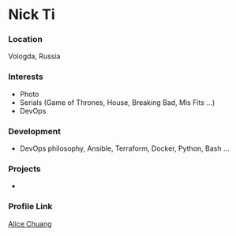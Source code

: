 # Nick Ti

### Location

Vologda, Russia

### Interests

- Photo
- Serials (Game of Thrones, House, Breaking Bad, Mis Fits ...)
- DevOps

### Development

- DevOps philosophy, Ansible, Terraform, Docker, Python, Bash ...

### Projects

- 

### Profile Link

[Alice Chuang](https://github.com/tishchenkonick)